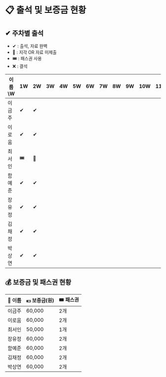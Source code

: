 # 📋 출석 및 보증금 현황

## ✔ 주차별 출석
- ✔ : 출석, 자료 완벽
- 🔺 : 지각 OR 자료 미제출
- 🎟️ : 패스권 사용
- ❌ : 결석

| 이름\W   | 1W | 2W | 3W | 4W | 5W | 6W | 7W | 8W | 9W | 10W | 11W | 12W | 13W | 14W |
|----------|----|----|----|----|----|----|----|----|----|-----|-----|-----|-----|-----|
| 이금주   |  ✔  |  ✔  |    |    |    |    |    |    |    |     |     |     |     |     |
| 이로움   | ✔   |  ✔  |    |    |    |    |    |    |    |     |     |     |     |     |
| 최서인   | 🎟️   | 🔺  |    |    |    |    |    |    |    |     |     |     |     |     |
| 함예준   |  ✔  | ✔   |    |    |    |    |    |    |    |     |     |     |     |     |
| 장유정   |  ✔  | ✔   |    |    |    |    |    |    |    |     |     |     |     |     |
| 김채정   | ✔   | ✔   |    |    |    |    |    |    |    |     |     |     |     |     |
| 박상연   |  ✔  | ✔   |    |    |    |    |    |    |    |     |     |     |     |     |


## 💰 보증금 및 패스권 현황
| 👤 이름   | 💵 보증금(원) | 🎟 패스권  |
|----------|--------------|----------|
| 이금주   | 60,000       | 2개      |
| 이로움   | 60,000       | 2개      |
| 최서인   | 50,000       | 1개      |
| 장유정   | 60,000       | 2개      |
| 함예준   | 60,000       | 2개      |
| 김채정   | 60,000       | 2개      |
| 박상연   | 60,000       | 2개      |
